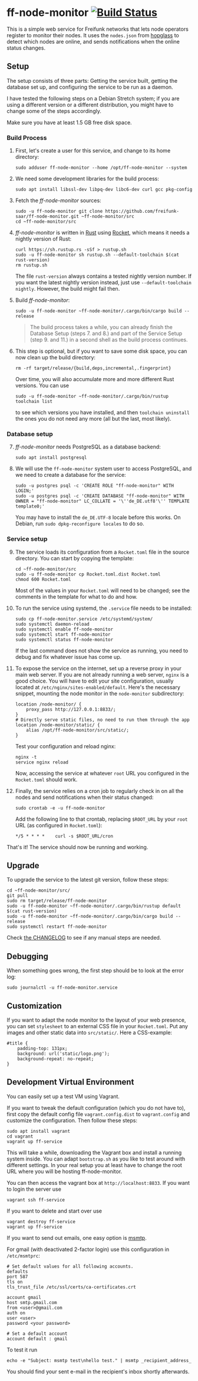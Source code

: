 # ff-node-monitor [![Build Status](https://travis-ci.org/freifunk-saar/ff-node-monitor.svg?branch=master)](https://travis-ci.org/freifunk-saar/ff-node-monitor)

This is a simple web service for Freifunk networks that lets node operators
register to monitor their nodes.  It uses the `nodes.json` from
[hopglass](https://github.com/hopglass/hopglass) to detect which nodes are
online, and sends notifications when the online status changes.

## Setup

The setup consists of three parts: Getting the service built, getting the
database set up, and configuring the service to be run as a daemon.

I have tested the following steps on a Debian Stretch system; if you are using a
different version or a different distribution, you might have to change some of
the steps accordingly.

Make sure you have at least 1.5 GB free disk space.

### Build Process

1.  First, let's create a user for this service, and change to its home directory:

    ```
    sudo adduser ff-node-monitor --home /opt/ff-node-monitor --system
    ```

2.  We need some development libraries for the build process:

    ```
    sudo apt install libssl-dev libpq-dev libc6-dev curl gcc pkg-config
    ```

3.  Fetch the *ff-node-monitor* sources:

    ```
    sudo -u ff-node-monitor git clone https://github.com/freifunk-saar/ff-node-monitor.git ~ff-node-monitor/src
    cd ~ff-node-monitor/src
    ```

4.  *ff-node-monitor* is written in [Rust](https://www.rust-lang.org/) using
    [Rocket](https://rocket.rs/), which means it needs a nightly version of Rust:

    ```
    curl https://sh.rustup.rs -sSf > rustup.sh
    sudo -u ff-node-monitor sh rustup.sh --default-toolchain $(cat rust-version)
    rm rustup.sh
    ```

    The file `rust-version` always contains a tested nightly version number. If
    you want the latest nightly version instead, just use `--default-toolchain
    nightly`. However, the build might fail then.

5.  Build *ff-node-monitor*:

    ```
    sudo -u ff-node-monitor ~ff-node-monitor/.cargo/bin/cargo build --release
    ```

    > The build process takes a while, you can already finish the Database Setup
    > (steps 7. and 8.) and part of the Service Setup (step 9. and 11.) in a
    > second shell as the build process continues.

6.  This step is optional, but if you want to save some disk space, you can now
    clean up the build directory:

    ```
    rm -rf target/release/{build,deps,incremental,.fingerprint}
    ```

    Over time, you will also accumulate more and more different Rust versions.
    You can use

    ```
    sudo -u ff-node-monitor ~ff-node-monitor/.cargo/bin/rustup toolchain list
    ```

    to see which versions you have installed, and then `toolchain uninstall`
    the ones you do not need any more (all but the last, most likely).

### Database setup

7.  *ff-node-monitor* needs PostgreSQL as a database backend:

    ```
    sudo apt install postgresql
    ```

8.  We will use the `ff-node-monitor` system user to access PostgreSQL, and we
    need to create a database for the service:

    ```
    sudo -u postgres psql -c 'CREATE ROLE "ff-node-monitor" WITH LOGIN;'
    sudo -u postgres psql -c 'CREATE DATABASE "ff-node-monitor" WITH OWNER = "ff-node-monitor" LC_COLLATE = '\''de_DE.utf8'\'' TEMPLATE template0;'
    ```

    You may have to install the `de_DE.UTF-8` locale before this works.  On
    Debian, run `sudo dpkg-reconfigure locales` to do so.

### Service setup

9.  The service loads its configuration from a `Rocket.toml` file in the source
    directory.  You can start by copying the template:

    ```
    cd ~ff-node-monitor/src
    sudo -u ff-node-monitor cp Rocket.toml.dist Rocket.toml
    chmod 600 Rocket.toml
    ```

    Most of the values in your `Rocket.toml` will need to be changed; see the comments in the
    template for what to do and how.

10. To run the service using systemd, the `.service` file needs to be installed:

    ```
    sudo cp ff-node-monitor.service /etc/systemd/system/
    sudo systemctl daemon-reload
    sudo systemctl enable ff-node-monitor
    sudo systemctl start ff-node-monitor
    sudo systemctl status ff-node-monitor
    ```

    If the last command does not show the service as running, you need to debug
    and fix whatever issue has come up.

11. To expose the service on the internet, set up a reverse proxy in your main
    web server. If you are not already running a web server, `nginx` is a good
    choice.  You will have to edit your site configuration, usually located at
    `/etc/nginx/sites-enabled/default`.  Here's the necessary snippet, mounting
    the node monitor in the `node-monitor` subdirectory:

    ```
    location /node-monitor/ {
        proxy_pass http://127.0.0.1:8833/;
    }
    # Directly serve static files, no need to run them through the app
    location /node-monitor/static/ {
        alias /opt/ff-node-monitor/src/static/;
    }
    ```

    Test your configuration and reload nginx:

    ```
    nginx -t
    service nginx reload
    ```

    Now, accessing the service at whatever `root` URL you configured in the
    `Rocket.toml` should work.

12. Finally, the service relies on a cron job to regularly check in on all the
    nodes and send notifications when their status changed:

    ```
    sudo crontab -e -u ff-node-monitor
    ```

    Add the following line to that crontab, replacing `$ROOT_URL` by your `root` URL
    (as configured in `Rocket.toml`):

    ```
    */5 * * * *    curl -s $ROOT_URL/cron
    ```

That's it!  The service should now be running and working.

## Upgrade

To upgrade the service to the latest git version, follow these steps:

```
cd ~ff-node-monitor/src/
git pull
sudo rm target/release/ff-node-monitor
sudo -u ff-node-monitor ~ff-node-monitor/.cargo/bin/rustup default $(cat rust-version)
sudo -u ff-node-monitor ~ff-node-monitor/.cargo/bin/cargo build --release
sudo systemctl restart ff-node-monitor
```

Check [the CHANGELOG](CHANGELOG.md) to see if any manual steps are needed.

## Debugging

When something goes wrong, the first step should be to look at the error log:

```
sudo journalctl -u ff-node-monitor.service
```

## Customization

If you want to adapt the node monitor to the layout of your web presence, you
can set `stylesheet` to an external CSS file in your `Rocket.toml`.
Put any images and other static data into `src/static/`. Here a CSS-example:

```
#title {
    padding-top: 131px;
    background: url('static/logo.png');
    background-repeat: no-repeat;
}
```

## Development Virtual Environment

You can easily set up a test VM using Vagrant.

If you want to tweak the default configuration (which you do not have to), first
copy the default config file `vagrant.config.dist` to `vagrant.config` and
customize the configuration. Then follow these steps:

```
sudo apt install vagrant
cd vagrant
vagrant up ff-service
```

This will take a while, downloading the Vagrant box and install a running system
inside. You can adapt `bootstrap.sh` as you like to test around with different
settings. In your real setup you at least have to change the root URL where you
will be hosting ff-node-monitor.

You can then access the vagrant box at `http://localhost:8833`. If you want to
login the server use

```
vagrant ssh ff-service
```

If you want to delete and start over use

```
vagrant destroy ff-service
vagrant up ff-service
```

If you want to send out emails, one easy option is [msmtp](https://wiki.debian.org/msmtp).

For gmail (with deactivated 2-factor login) use this configuration in `/etc/msmtprc`:

```
# Set default values for all following accounts.
defaults
port 587
tls on
tls_trust_file /etc/ssl/certs/ca-certificates.crt

account gmail
host smtp.gmail.com
from <user>@gmail.com
auth on
user <user>
password <your password>

# Set a default account
account default : gmail
```

To test it run

```
echo -e "Subject: msmtp test\nhello test." | msmtp _recipient_address_
```

You should find your sent e-mail in the recipient's inbox shortly afterwards. 
